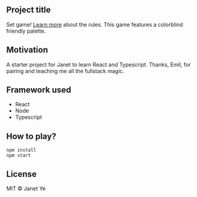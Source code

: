 ## Project title
Set game! [Learn more](https://www.setgame.com/file/set-english) about the rules.
This game features a colorblind friendly palette.

## Motivation
A starter project for Janet to learn React and Typescript. Thanks, Emil, for
pairing and teaching me all the fullstack magic.

## Framework used
- React
- Node
- Typescript

## How to play?
```
npm install
npm start
```

## License
MIT © Janet Ye